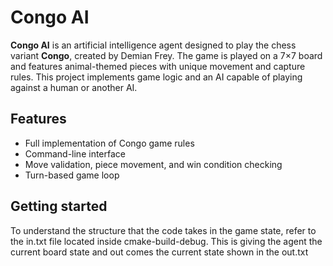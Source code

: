 # Congo AI

**Congo AI** is an artificial intelligence agent designed to play the chess variant **Congo**, created by Demian Frey. The game is played on a 7×7 board and features animal-themed pieces with unique movement and capture rules. This project implements game logic and an AI capable of playing against a human or another AI.

## Features

- Full implementation of Congo game rules
- Command-line interface
- Move validation, piece movement, and win condition checking
- Turn-based game loop

## Getting started
To understand the structure that the code takes in the game state, refer to the in.txt file located inside cmake-build-debug.
This is giving the agent the current board state and out comes the current state shown in the out.txt